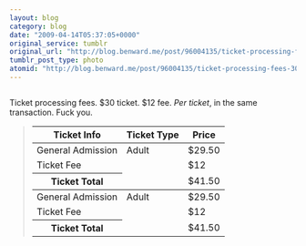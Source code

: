 ```yaml
---
layout: blog
category: blog
date: "2009-04-14T05:37:05+0000"
original_service: tumblr
original_url: "http://blog.benward.me/post/96004135/ticket-processing-fees-30-ticket-12-fee-per"
tumblr_post_type: photo
atomid: "http://blog.benward.me/post/96004135/ticket-processing-fees-30-ticket-12-fee-per"
---
```

<figure class="photo">
  <img src="http://benward.me/res/tumblr/media/96004135/0.jpg" alt="">
</figure>

Ticket processing fees. $30 ticket. $12 fee. _Per ticket_, in the same transaction. Fuck you.

<blockquote>
<table>
  <thead>
    <tr><th>Ticket Info</th><th>Ticket Type</th><th>Price</th>
  </thead>
  <tbody>
    <tr><td>General Admission</td><td>Adult</td><td>$29.50</td></tr>
    <tr><td>Ticket Fee</td><td></td><td>$12</td></tr>
    <tr><th scope=row>Ticket Total</th><td></td><td>$41.50</td></tr>
  </tbody>
  <tbody>
    <tr><td>General Admission</td><td>Adult</td><td>$29.50</td></tr>
    <tr><td>Ticket Fee</td><td></td><td>$12</td></tr>
    <tr><th scope=row>Ticket Total</th><td></td><td>$41.50</td></tr>
  </tbody>
</table>
</blockquote>